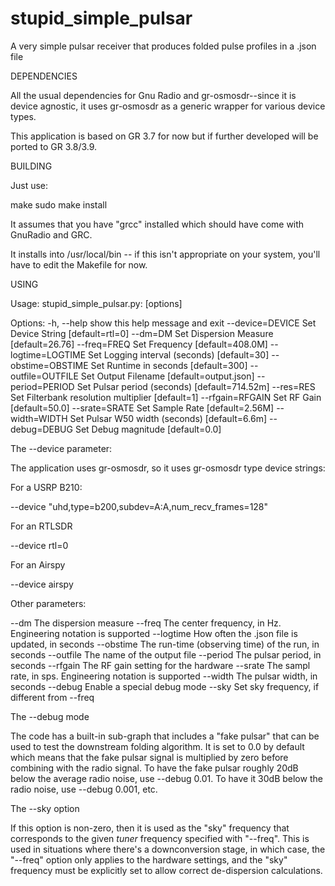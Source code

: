 # stupid_simple_pulsar
A very simple pulsar receiver that produces folded pulse profiles in a .json file

DEPENDENCIES

All the usual dependencies for Gnu Radio and gr-osmosdr--since it is
 device agnostic, it uses gr-osmosdr as a generic wrapper for
 various device types.
 
This application is based on GR 3.7 for now but if further developed
 will be ported to GR 3.8/3.9.
 
 

BUILDING

Just use:

make
sudo make install

It assumes that you have "grcc" installed which should have come with 
GnuRadio and GRC.

It installs into /usr/local/bin -- if this isn't appropriate on your
  system, you'll have to edit the Makefile for now.
  
USING

Usage: stupid_simple_pulsar.py: [options]

Options:
  -h, --help         show this help message and exit
  --device=DEVICE    Set Device String [default=rtl=0]
  --dm=DM            Set Dispersion Measure [default=26.76]
  --freq=FREQ        Set Frequency [default=408.0M]
  --logtime=LOGTIME  Set Logging interval (seconds) [default=30]
  --obstime=OBSTIME  Set Runtime in seconds [default=300]
  --outfile=OUTFILE  Set Output Filename [default=output.json]
  --period=PERIOD    Set Pulsar period (seconds) [default=714.52m]
  --res=RES          Set Filterbank resolution multiplier [default=1]
  --rfgain=RFGAIN    Set RF Gain [default=50.0]
  --srate=SRATE      Set Sample Rate [default=2.56M]
  --width=WIDTH      Set Pulsar W50 width (seconds) [default=6.6m]
  --debug=DEBUG      Set Debug magnitude [default=0.0]

The --device parameter:

The application uses gr-osmosdr, so it uses gr-osmosdr type device strings:

For a USRP B210:

--device "uhd,type=b200,subdev=A:A,num_recv_frames=128"

For an RTLSDR

--device rtl=0

For an Airspy

--device airspy

Other parameters:

--dm        The dispersion measure
--freq      The center frequency, in Hz. Engineering notation is supported
--logtime   How often the .json file is updated, in seconds
--obstime   The run-time (observing time) of the run, in seconds
--outfile   The name of the output file
--period    The pulsar period, in seconds
--rfgain    The RF gain setting for the hardware
--srate     The sampl rate, in sps.  Engineering notation is supported
--width     The pulsar width, in seconds
--debug     Enable a special debug mode
--sky       Set sky frequency, if different from --freq

The --debug mode

The code has a built-in sub-graph that includes a "fake pulsar" that can be used
  to test the downstream folding algorithm.  It is set to 0.0 by default which means
  that the fake pulsar signal is multiplied by zero before combining with the radio
  signal.  To have the fake pulsar roughly 20dB below the average radio noise, use
  --debug 0.01.  To have it 30dB below the radio noise, use --debug 0.001, etc.
  
The --sky option

If this option is non-zero, then it is used as the "sky" frequency that corresponds to the
  given *tuner* frequency specified with "--freq".  This is used in situations where there's
  a downconversion stage, in which case, the "--freq" option only applies to the hardware settings,
  and the "sky" frequency must be explicitly set to allow correct de-dispersion calculations.
  
  


